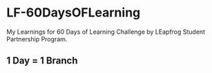 # LF-60DaysOFLearning

My Learnings for 60 Days of Learning Challenge by LEapfrog Student Partnership Program.

## 1 Day = 1 Branch